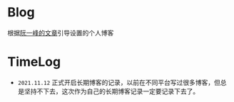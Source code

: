 # Blog
根据[阮一峰的文章](https://www.ruanyifeng.com/blog/2021/08/best-note-taking-software-for-programmers.html)引导设置的个人博客

# TimeLog

- `2021.11.12` 正式开启长期博客的记录，以前在不同平台写过很多博客，但总是坚持不下去，这次作为自己的长期博客记录一定要记录下去了。
